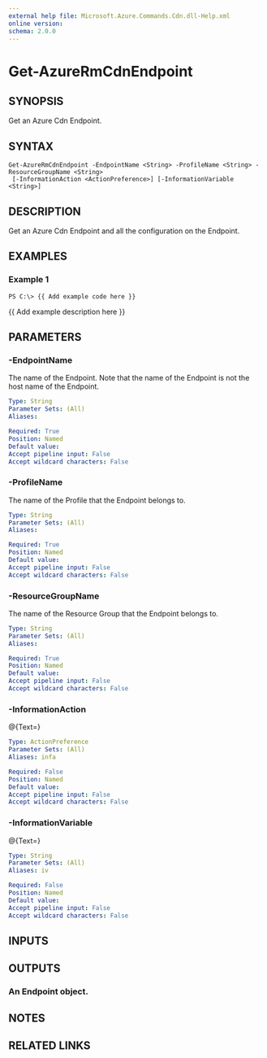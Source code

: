 ```yaml
---
external help file: Microsoft.Azure.Commands.Cdn.dll-Help.xml
online version: 
schema: 2.0.0
---
```


# Get-AzureRmCdnEndpoint
## SYNOPSIS
Get an Azure Cdn Endpoint.

## SYNTAX

```
Get-AzureRmCdnEndpoint -EndpointName <String> -ProfileName <String> -ResourceGroupName <String>
 [-InformationAction <ActionPreference>] [-InformationVariable <String>]
```

## DESCRIPTION
Get an Azure Cdn Endpoint and all the configuration on the Endpoint.

## EXAMPLES

### Example 1
```
PS C:\> {{ Add example code here }}
```

{{ Add example description here }}

## PARAMETERS

### -EndpointName
The name of the Endpoint.
Note that the name of the Endpoint is not the host name of the Endpoint.

```yaml
Type: String
Parameter Sets: (All)
Aliases: 

Required: True
Position: Named
Default value: 
Accept pipeline input: False
Accept wildcard characters: False
```

### -ProfileName
The name of the Profile that the Endpoint belongs to.

```yaml
Type: String
Parameter Sets: (All)
Aliases: 

Required: True
Position: Named
Default value: 
Accept pipeline input: False
Accept wildcard characters: False
```

### -ResourceGroupName
The name of the Resource Group that the Endpoint belongs to.

```yaml
Type: String
Parameter Sets: (All)
Aliases: 

Required: True
Position: Named
Default value: 
Accept pipeline input: False
Accept wildcard characters: False
```

### -InformationAction
@{Text=}

```yaml
Type: ActionPreference
Parameter Sets: (All)
Aliases: infa

Required: False
Position: Named
Default value: 
Accept pipeline input: False
Accept wildcard characters: False
```

### -InformationVariable
@{Text=}

```yaml
Type: String
Parameter Sets: (All)
Aliases: iv

Required: False
Position: Named
Default value: 
Accept pipeline input: False
Accept wildcard characters: False
```

## INPUTS

## OUTPUTS

### An Endpoint object.

## NOTES

## RELATED LINKS

